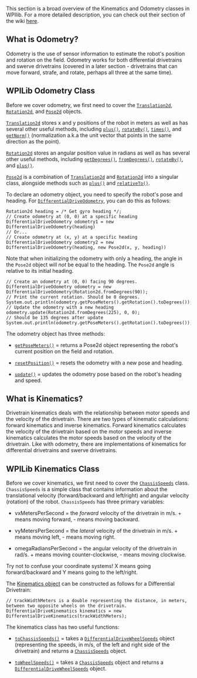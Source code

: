 This section is a broad overview of the Kinematics and Odometry classes in WPIlib. For a more detailed description, you can check out their section of the wiki [here](https://docs.wpilib.org/en/stable/docs/software/kinematics-and-odometry/index.html).

## What is Odometry?
Odometry is the use of sensor information to estimate the robot's position and rotation on the field. Odometry works for both differential drivetrains and swerve drivetrains (covered in a later section - drivetrains that can move forward, strafe, and rotate, perhaps all three at the same time).

## WPILib Odometry Class
Before we cover odometry, we first need to cover the [`Translation2d`](https://first.wpi.edu/FRC/roborio/release/docs/java/edu/wpi/first/wpilibj/geometry/Translation2d.html), [`Rotation2d`](https://first.wpi.edu/FRC/roborio/release/docs/java/edu/wpi/first/wpilibj/geometry/Rotation2d.html), and [`Pose2d`](https://first.wpi.edu/FRC/roborio/release/docs/java/edu/wpi/first/wpilibj/geometry/Pose2d.html) objects.

[`Translation2d`](https://first.wpi.edu/FRC/roborio/release/docs/java/edu/wpi/first/wpilibj/geometry/Translation2d.html) stores x and y positions of the robot in meters as well as has several other useful methods, including [`plus()`](https://first.wpi.edu/FRC/roborio/release/docs/java/edu/wpi/first/wpilibj/geometry/Translation2d.html#plus(edu.wpi.first.wpilibj.geometry.Translation2d)), [`rotateBy()`](https://first.wpi.edu/FRC/roborio/release/docs/java/edu/wpi/first/wpilibj/geometry/Translation2d.html#rotateBy(edu.wpi.first.wpilibj.geometry.Rotation2d)), [`times()`](https://first.wpi.edu/FRC/roborio/release/docs/java/edu/wpi/first/wpilibj/geometry/Translation2d.html#times(double)), and [`getNorm()`](https://first.wpi.edu/FRC/roborio/release/docs/java/edu/wpi/first/wpilibj/geometry/Translation2d.html#getNorm()) (normalization a.k.a the unit vector that points in the same direction as the point).

[`Rotation2d`](https://first.wpi.edu/FRC/roborio/release/docs/java/edu/wpi/first/wpilibj/geometry/Rotation2d.html) stores an angular position value in radians as well as has several other useful methods, including [`getDegrees()`](https://first.wpi.edu/FRC/roborio/release/docs/java/edu/wpi/first/wpilibj/geometry/Rotation2d.html#getDegrees()), [`fromDegrees()`](https://first.wpi.edu/FRC/roborio/release/docs/java/edu/wpi/first/wpilibj/geometry/Rotation2d.html#fromDegrees(double)), [`rotateBy()`](https://first.wpi.edu/FRC/roborio/release/docs/java/edu/wpi/first/wpilibj/geometry/Rotation2d.html#rotateBy(edu.wpi.first.wpilibj.geometry.Rotation2d)), and [`plus()`](https://first.wpi.edu/FRC/roborio/release/docs/java/edu/wpi/first/wpilibj/geometry/Rotation2d.html#plus(edu.wpi.first.wpilibj.geometry.Rotation2d)).

[`Pose2d`](https://first.wpi.edu/FRC/roborio/release/docs/java/edu/wpi/first/wpilibj/geometry/Pose2d.html) is a combination of [`Translation2d`](https://first.wpi.edu/FRC/roborio/release/docs/java/edu/wpi/first/wpilibj/geometry/Translation2d.html) and [`Rotation2d`](https://first.wpi.edu/FRC/roborio/release/docs/java/edu/wpi/first/wpilibj/geometry/Rotation2d.html#plus(edu.wpi.first.wpilibj.geometry.Rotation2d)) into a singular class, alongside methods such as [`plus()`](https://first.wpi.edu/FRC/roborio/release/docs/java/edu/wpi/first/wpilibj/geometry/Pose2d.html#plus(edu.wpi.first.wpilibj.geometry.Transform2d)) and [`relativeTo()`](https://first.wpi.edu/FRC/roborio/release/docs/java/edu/wpi/first/wpilibj/geometry/Pose2d.html#relativeTo(edu.wpi.first.wpilibj.geometry.Pose2d)).

To declare an odometry object, you need to specify the robot's pose and heading. For [`DifferentialDriveOdometry`](https://first.wpi.edu/FRC/roborio/release/docs/java/edu/wpi/first/wpilibj/kinematics/DifferentialDriveOdometry.html), you can do this as follows:

```
Rotation2d heading = /* Get gyro heading */;
// Create odometry at (0, 0) at a specific heading
DifferentialDriveOdometry odometry1 = new DifferentialDriveOdometry(heading)
// Or...
// Create odometry at (x, y) at a specific heading
DifferentialDriveOdometry odometry2 = new DifferentialDriveOdometry(heading, new Pose2d(x, y, heading))
```

Note that when initializing the odometry with only a heading, the angle in the `Pose2d` object will _not_ be equal to the heading. The `Pose2d` angle is relative to its initial heading.

```
// Create an odometry at (0, 0) facing 90 degrees.
DifferentialDriveOdometry odometry = new DifferentialDriveOdometry(Rotation2d.fromDegrees(90));
// Print the current rotation. Should be 0 degrees.
System.out.println(odometry.getPoseMeters().getRotation().toDegrees());
// Update the odometry with a new heading
odometry.update(Rotation2d.fromDegrees(225), 0, 0);
// Should be 135 degrees after update
System.out.println(odometry.getPoseMeters().getRotation().toDegrees());
```

The odometry object has three methods:

- [`getPoseMeters()`](https://first.wpi.edu/FRC/roborio/release/docs/java/edu/wpi/first/wpilibj/kinematics/DifferentialDriveOdometry.html#getPoseMeters()) = returns a Pose2d object representing the robot's current position on the field and rotation.

- [`resetPosition()`](https://first.wpi.edu/FRC/roborio/release/docs/java/edu/wpi/first/wpilibj/kinematics/DifferentialDriveOdometry.html#resetPosition(edu.wpi.first.wpilibj.geometry.Pose2d,edu.wpi.first.wpilibj.geometry.Rotation2d)) = resets the odometry with a new pose and heading.

- [`update()`](https://first.wpi.edu/FRC/roborio/release/docs/java/edu/wpi/first/wpilibj/kinematics/DifferentialDriveOdometry.html#update(edu.wpi.first.wpilibj.geometry.Rotation2d,double,double)) = updates the odometry pose based on the robot's heading and speed.

## What is Kinematics?
Drivetrain kinematics deals with the relationship between motor speeds and the velocity of the drivetrain. There are two types of kinematic calculations: forward kinematics and inverse kinematics. Forward kinematics calculates the velocity of the drivetrain based on the motor speeds and inverse kinematics calculates the motor speeds based on the velocity of the drivetrain. Like with odometry, there are implementations of kinematics for differential drivetrains and swerve drivetrains.

## WPILib Kinematics Class
Before we cover kinematics, we first need to cover the [`ChassisSpeeds`](https://first.wpi.edu/FRC/roborio/release/docs/java/edu/wpi/first/wpilibj/kinematics/ChassisSpeeds.html) class. `ChassisSpeeds` is a simple class that contains information about the translational velocity (forward/backward and left/right) and angular velocity (rotation) of the robot. `ChassisSpeeds` has three primary variables:

- vxMetersPerSecond = the *forward* velocity of the drivetrain in m/s. + means moving forward, - means moving backward.

- vyMetersPerSecond = the *lateral* velocity of the drivetrain in m/s. + means moving left, - means moving right.

- omegaRadiansPerSecond = the angular velocity of the drivetrain in rad/s. + means moving counter-clockwise, - means moving clockwise.

Try not to confuse your coordinate systems! X means going forward/backward and Y means going to the left/right.

The [Kinematics object](https://first.wpi.edu/FRC/roborio/release/docs/java/edu/wpi/first/wpilibj/kinematics/DifferentialDriveKinematics.html) can be constructed as follows for a Differential Drivetrain:

```
// trackWidthMeters is a double representing the distance, in meters, between two opposite wheels on the drivetrain.
DifferentialDriveKinematics kinematics = new DifferentialDriveKinematics​(trackWidthMeters);
```

The kinematics class has two useful functions:

- [`toChassisSpeeds()`](https://first.wpi.edu/FRC/roborio/release/docs/java/edu/wpi/first/wpilibj/kinematics/DifferentialDriveKinematics.html#toChassisSpeeds(edu.wpi.first.wpilibj.kinematics.DifferentialDriveWheelSpeeds)) = takes a [`DifferentialDriveWheelSpeeds`](https://first.wpi.edu/FRC/roborio/release/docs/java/edu/wpi/first/wpilibj/kinematics/DifferentialDriveWheelSpeeds.html) object (representing the speeds, in m/s, of the left and right side of the drivetrain) and returns a [`ChassisSpeeds`](https://first.wpi.edu/FRC/roborio/release/docs/java/edu/wpi/first/wpilibj/kinematics/ChassisSpeeds.html) object.

- [`toWheelSpeeds()`](https://first.wpi.edu/FRC/roborio/release/docs/java/edu/wpi/first/wpilibj/kinematics/DifferentialDriveKinematics.html#toWheelSpeeds(edu.wpi.first.wpilibj.kinematics.ChassisSpeeds)) = takes a [`ChassisSpeeds`](https://first.wpi.edu/FRC/roborio/release/docs/java/edu/wpi/first/wpilibj/kinematics/ChassisSpeeds.html) object and returns a [`DifferentialDriveWheelSpeeds`](https://first.wpi.edu/FRC/roborio/release/docs/java/edu/wpi/first/wpilibj/kinematics/DifferentialDriveWheelSpeeds.html) object.